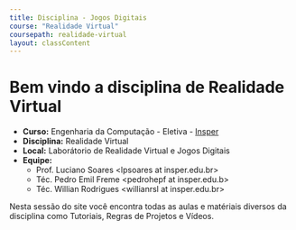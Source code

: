 ```yaml
---
title: Disciplina - Jogos Digitais
course: "Realidade Virtual"
coursepath: realidade-virtual
layout: classContent
---
```


# Bem vindo a disciplina de Realidade Virtual 

- **Curso:** Engenharia da Computação - Eletiva -
  [Insper](https://www.insper.edu.br/)
- **Disciplina:** Realidade Virtual
- **Local:** Laborátorio de Realidade Virtual e Jogos Digitais
- **Equipe:**
	- Prof. Luciano Soares \<lpsoares at insper.edu.br\>
	- Téc. Pedro Emil Freme \<pedrohepf at insper.edu.b\>
	- Téc. Willian Rodrigues \<willianrsl at insper.edu.br\>

Nesta sessão do site você encontra todas as aulas e matériais diversos da
disciplina como Tutoriais, Regras de Projetos e Vídeos.

